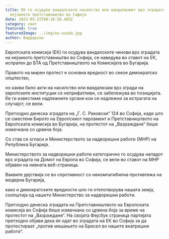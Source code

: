 ```yaml
---
title: ЕК го осудува вандалското насилство или вандализмот врз зградата на
  нејзиното претставништво во Софија
date: 2023-05-22T00:16:58.465Z
category: свет
featured: true
featuredImage: ../img/eu-osuda.jpg
author: Вардарски
---
```

Европската комисија (ЕК) ги осудува вандалските чинови врз зградата на нејзиното претставништво во Софија, се наведува во ставот на ЕК, испратен до БТА од Претставништвото на Комисијата во Бугарија.

Правото на мирен протест е основна вредност во секое демократско општество,

но какви било акти на насилство или вандализам врз згради на европските институции се неприфатливи, се забележува во позицијата. Ќе ги известиме надлежните органи кои се надлежни за истрагата на случајот, се вели.

Претходно денеска зградата на „Г. С. Раковски“ 124 во Софија, каде што се сместени Бирото на Европскиот парламент и Претставништвото на Европската комисија во Бугарија, на протестот на „Вазраждане“ беше измачкана со црвена боја.

Со став се огласи и Министерството за надворешни работи (МНР) на Република Бугарија.

Министерството за надворешни работи категорично го осудува нападот врз зградата на Домот на Европа во Софија, се вели во ставот на МНР објавен на нивната веб-страница.

Ваквите дејствија се во спротивност со некомпатибилна противтежа на модерна Бугарија,

како и демократските вредности што ги отелотворува нашата земја, соопштија од нашето Министерство за надворешни работи.

Претходно денеска зградата на Претставништвото на Европската комисија во Софија беше измачкана со црвена боја за време на протестот на „Вазраждане“. На својата Фејсбук страница партијата претходно објави дека ќе одат во зградата на ЕК во Софија за да протестираат „против мешањето на Брисел во нашите внатрешни работи“.